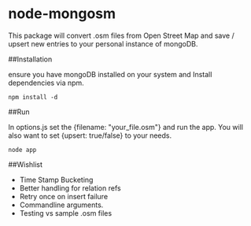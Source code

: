 node-mongosm
============

This package will convert .osm files from Open Street Map and save / upsert new entries to your personal instance of mongoDB.

##Installation

ensure you have mongoDB installed on your system and Install dependencies via npm.

``` shell
npm install -d
```

##Run

In options.js set the {filename: "your_file.osm"} and run the app.
You will also want to set {upsert: true/false} to your needs.

``` shell
node app
```

##Wishlist

- Time Stamp Bucketing
- Better handling for relation refs
- Retry once on insert failure
- Commandline arguments.
- Testing vs sample .osm files
